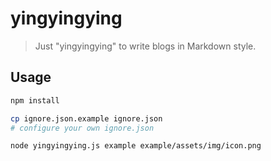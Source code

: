 # yingyingying

> Just "yingyingying" to write blogs in Markdown style.

## Usage

```sh
npm install

cp ignore.json.example ignore.json
# configure your own ignore.json

node yingyingying.js example example/assets/img/icon.png
```
